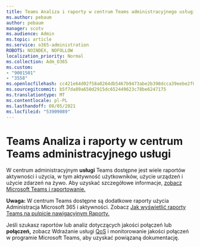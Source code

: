 ```yaml
---
title: Teams Analiza i raporty w centrum Teams administracyjnego usługi
ms.author: pebaum
author: pebaum
manager: scotv
ms.audience: Admin
ms.topic: article
ms.service: o365-administration
ROBOTS: NOINDEX, NOFOLLOW
localization_priority: Normal
ms.collection: Adm_O365
ms.custom:
- "9001501"
- "3558"
ms.openlocfilehash: cc421e64d02f58a0264db5467b9473abe2b398dcca39eebe2f072a0f283276f2
ms.sourcegitcommit: b5f7da89a650d2915dc652449623c78be6247175
ms.translationtype: MT
ms.contentlocale: pl-PL
ms.lasthandoff: 08/05/2021
ms.locfileid: "53909089"
---
```

# <a name="teams-analytics-and-reports-in-the-teams-admin-center"></a>Teams Analiza i raporty w centrum Teams administracyjnego usługi

W centrum administracyjnym **usługi** Teams dostępne jest wiele raportów aktywności i użycia, w tym aktywność użytkowników, użycie urządzeń i użycie zdarzeń na żywo. Aby uzyskać szczegółowe informacje, [zobacz Microsoft Teams i raportowanie.](https://docs.microsoft.com/microsoftteams/teams-analytics-and-reports/teams-reporting-reference)

**Uwaga:** W centrum Teams dostępne są dodatkowe raporty użycia Administracja Microsoft 365 i aktywności. Zobacz [Jak wyświetlić raporty Teams na pulpicie nawigacyjnym Raporty.](https://docs.microsoft.com/microsoftteams/teams-activity-reports#how-to-view-the-teams-reports-in-the-reports-dashboard)

Jeśli szukasz raportów lub analiz  dotyczących jakości połączeń lub **połączeń,** zobacz Wdrażanie usługi [QoS](https://docs.microsoft.com/microsoftteams/monitor-call-quality-qos) i monitorowanie jakości połączeń w programie Microsoft Teams, aby uzyskać powiązaną dokumentację.

